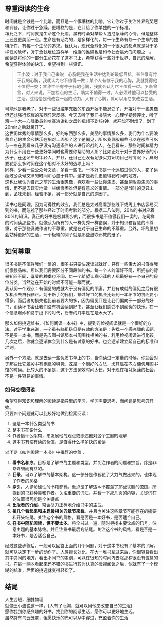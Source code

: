 ## 尊重阅读的生命

时间就是金钱是一个比喻，而且是一个很糟糕的比喻。它让你过于关注外界的奖惩和评价，让你过于急躁，更糟糕的是，它只给了你单独的一个标准。  
相比之下，时间就是生命这个比喻，虽有时会对某些人造成急躁的心情，但是整体上还是更美丽一点。生命是有活力的，是多样化的，每一个生命有每一个生命的独特所在，有每一个生命的追求。我认为，现代全球化的一个很大的缺点就是对于多样性的破坏，对于金钱地位这样单一维度的推崇也是如今社会最大的问题之一。  
阅读是将你的一部分生命花在了这本书上，希望获得一些对于世界、自己的理解，希望获得体验的快乐，希望得到一些资讯。


> 王小波：对于我自己来说，心胸是我在生活中达到的最低目标。某件事有悖于我的心胸，我就认为它不值得一做；某个人有悖于我的心胸，我就觉得他不值得一交；某种生活有悖于我的心胸，我就会认为它不值得一过。罗素曾言，对人来说，不加检点的生活，确实不值得一过。人必须过他可以接受的生活，这恰恰是他改变一起的动力。人有了心胸，就可以用它来改变生活。  

可能也是我老了，对于一些很滥竽充数的东西开始不能忍受了，开始对于一些愚蠢但还想强行炫耀的东西异常反感。今天去听了我们书院大一心理学视频评比，听了第一个大一心理委员的参赛演讲和之后的视频不到1分钟，就开始不耐烦了，到了20min之后就离开了。  
这世间优秀的事情那么多，好的东西那么多，美丽的事情那么多，我们为什么要浪费自己的生命和快乐在相对上面那？这个是偏见，所以我佩服那些可以在那些可以与一些在我看来几乎没有沟通条件的人进行论战的人。在我看来，那些时间和精力为什么不用在一些更好学同时也需要你帮助的人那？比如正处于对于世界好奇的小孩子，在迷茫中的年轻人。并且，在自己还没有足够实力证明自己的情况下，真的要花那么多时间在这个相对不太好的选项上吗？  
同样，少看一些公众号文章，多看一些书。一本好书是一个远超过你的人，花了远超过公众号文章的时间和心血于其中。这才是我们更值得花时间的地方。  
这也让我认为自己之前的生活很愚蠢，喜欢看一些让你焦虑、甚至是贩卖焦虑的事情，而不是去踏实地做一些缓慢困难但是有意义的事情。一部分是当时的见识未到，品味未到，经验不足，另一部分就是自己的原因了。

读书也是同理，因为可得性的效应，我们总是太过高看那些线下或线上书店容易买到的书，而忽视了那些经过了时间考验的部分。根据二八法则，20%的书对应着80%的知识。真正的好书是极其稀少的，而很多书是不值得我们一读的。花同样的时间读那些书，就像认为所有的人一样优秀一样错误，对于知识和智慧的不尊重，对于那些真诚作者的不尊重，就是在对于自己生命的不尊重。另外，坏的思想会妨碍更好的生活，一个极端的例子就是那些鼓吹邪教的册子。

## 如何尊重

很多书是不值得我们一读的，很多书只要快速读过就好，只有一些伟大的书值得我们慢慢品味。所以我们需要区分不同段位的书。每一个人的偏好不同，所拥有的背景知识不同，喜爱的种类也不同，每一个希望认真阅读的人都最好有一个自己的段位分类。当然这在开始的时候不可能一蹴而就。  
我认同一个观点：有偏见的成就大于没有偏见的平庸。并且有成就的偏见之后有很多机会去自我修正。对于新手的我们，错过好书的机会比读到一本坏书的机会要小得多，而后者的损失也比前者要大的多，因为偏见只是让我们偏向于一部分的好书，而读坏书会让我们没有机会读到好书，甚至让我们感受不到阅读的快乐。在一个信息爆炸和易于出书的时代，后者的几率是在是太大了。

那么如何挑选好书，《如何阅读一本书》中，提到的检视阅读就是一个很好的方法。对于学生来说，一个虽有些粗糙但是有效的方法是：先找一个感兴趣的话题，不是买一本书，而是先去图书馆那本书周围找相关的书，利用检视阅读进行比较。几次之后，你就会逐渐体会到什么是有诚意的好书。也会逐渐建立起自己的标准和准则。

另外一个方法，就是去读一些优质书单上的书，当你读过一定量的时候，你就会对于那些比它差的书有很强的嗅觉。这是一个很好的方法，尤其是在不方便使用图书馆的时候。比较大的不足是，这个方法见效时间太长，对于现在相对急躁的社会，不是一件容易的事情。  

### 如何检视阅读

希望获得知识和理解的阅读是指导型的学习，学习需要思考，而问题是思考的开始。  
只要四个问题就可以比较好地做到检索阅读：  
1. 这是一本什么类型的书
2. 整本书在讲什么
3. 作者借什么架构，来发展他的观点或陈述他对这个主题的理解
4. 这本书有没有读的价值，是值得什么样多快的阅读

以下是《如何阅读一本书》中推荐的步骤：
1. **看书名和序**。目标是了解书的主题和类型，并关注作者的问题和宗旨。序是非常详细而有益的。
2. **目录**。可以了解书的基本架构。这一部分是作者花了大力气做出来的，也体现了作者的风格
3. **索引**。大多论述性的书籍都有。重点是了解这本书覆盖了那些议题的范围，所提到的书籍种类和作者。关注重要的词汇，并看一下那几页的内容，关键词在的位置很可能是个关键点
4. **出版者的介绍**。常会尽力正确地介绍书中的主旨。
5. **挑几个看起来和主题最相关的章节来看**。并且也关注这些章节可能存在的摘要和开头结尾。关注这个书的风格，看是否是一本好书，是否适合自己。
6. **在书中随机阅读，但不要太多**。将全书过一遍，随时寻找主要论点的讯号，注意主题的基本脉络。并且注重书最后的结尾。关注这个书的风格，看是否是一本好书，是否适合自己。

经过这些步骤后，一般可以回答上面的几个问题，对于这本书也有了基本的了解。就可以决定下一步的动作了。人类擅长对比，在大一堆书拿过来后，你很容易看出其中共同的地方，看出不同书的差别，可以在很短的时间内去除那种很没有诚意的书。在挑一两本看起来还不错的书进行较为认真的检视阅读之后，你就有了一个模糊的标准，后面的挑选就变得轻松了。

## 结尾

人生苦短，细推物理  
就像王小波说道一样，【人有了心胸，就可以用他来改变自己的生活】  
愿你找到你感兴趣的好书，找到你的阅读生活，愿你可以更好地生活。  
虽然常有乌云笼罩，但愿快乐的光可以从中穿过，充盈着你的生活
